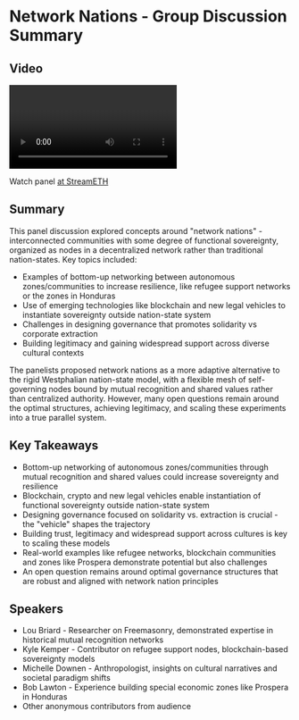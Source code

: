 # Network Nations - Group Discussion Summary

## Video
<video id="video" controls></video>
<script src="https://vod-cdn.lp-playback.studio/raw/jxf4iblf6wlsyor6526t4tcmtmqa/catalyst-vod-com/hls/c3716ckahbbpdl0p/index.m3u8"></script>
<script>
  var video = document.getElementById('video');
  var videoSrc = 'https://vod-cdn.lp-playback.studio/raw/jxf4iblf6wlsyor6526t4tcmtmqa/catalyst-vod-com/hls/c3716ckahbbpdl0p/index.m3u8';
  if (Hls.isSupported()) {
    var hls = new Hls();
    hls.loadSource(videoSrc);
    hls.attachMedia(video);
  }
  else if (video.canPlayType('application/vnd.apple.mpegurl')) {
    video.src = videoSrc;
  }
</script>

Watch panel [at StreamETH](https://streameth.org/edge_city/watch?session=671b23639da0f165b839b3ec)

## Summary
This panel discussion explored concepts around "network nations" - interconnected communities with some degree of functional sovereignty, organized as nodes in a decentralized network rather than traditional nation-states. Key topics included:

- Examples of bottom-up networking between autonomous zones/communities to increase resilience, like refugee support networks or the zones in Honduras 
- Use of emerging technologies like blockchain and new legal vehicles to instantiate sovereignty outside nation-state system
- Challenges in designing governance that promotes solidarity vs corporate extraction 
- Building legitimacy and gaining widespread support across diverse cultural contexts

The panelists proposed network nations as a more adaptive alternative to the rigid Westphalian nation-state model, with a flexible mesh of self-governing nodes bound by mutual recognition and shared values rather than centralized authority. However, many open questions remain around the optimal structures, achieving legitimacy, and scaling these experiments into a true parallel system.

## Key Takeaways
- Bottom-up networking of autonomous zones/communities through mutual recognition and shared values could increase sovereignty and resilience
- Blockchain, crypto and new legal vehicles enable instantiation of functional sovereignty outside nation-state system
- Designing governance focused on solidarity vs. extraction is crucial - the "vehicle" shapes the trajectory
- Building trust, legitimacy and widespread support across cultures is key to scaling these models
- Real-world examples like refugee networks, blockchain communities and zones like Prospera demonstrate potential but also challenges
- An open question remains around optimal governance structures that are robust and aligned with network nation principles

## Speakers
- Lou Briard - Researcher on Freemasonry, demonstrated expertise in historical mutual recognition networks
- Kyle Kemper - Contributor on refugee support nodes, blockchain-based sovereignty models
- Michelle Downen - Anthropologist, insights on cultural narratives and societal paradigm shifts
- Bob Lawton - Experience building special economic zones like Prospera in Honduras
- Other anonymous contributors from audience

